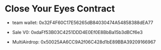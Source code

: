 # Close Your Eyes Contract

- team wallet: 0x32F4F60C17E56265dB84030474A54858388dEA77

- Sale V0: 0xdaFf53B03C4251DDD4E0Ef0E8BbBa15b3dBCf6e3
- MultiAirdrop: 0x50025AA6CC9A2f06C428d1bE89BBA39209166967